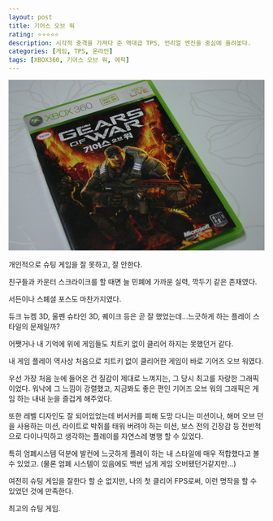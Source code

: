 ```yaml
---
layout: post
title: 기어스 오브 워
rating: ⭐️⭐️⭐️⭐️⭐️
description: 시각적 충격을 가져다 준 역대급 TPS, 언리얼 엔진을 중심에 올려놓다.
categories: [게임, TPS, 온라인]
tags: [XBOX360, 기어스 오브 워, 에픽]
---
```


![기어스 오브 워](../../img/2010/gears_of_war.jpg)

개인적으로 슈팅 게임을 잘 못하고, 잘 안한다.

친구들과 카운터 스크라이크를 할 때면 늘 민폐에 가까운 실력, 깍두기 같은 존재였다.

서든이나 스폐셜 포스도 마찬가지였다.

듀크 뉴켐 3D, 울펜 슈타인 3D, 퀘이크 등은 곧 잘 했었는데...느긋하게 하는 플레이 스타일의 문제일까?

어쨋거나 내 기억에 위에 게임들도 치트키 없이 클리어 하지는 못했던거 같다. 

내 게임 플레이 역사상 처음으로 치트키 없이 클리어한 게임이 바로 기어즈 오브 워였다.

우선 가장 처음 눈에 들어온 건 질감이 제대로 느껴지는, 그 당시 최고를 자랑한 그래픽이었다. 워낙에 그 느낌이 강렬했고, 지금봐도 좋은 편인 기어즈 오브 워의 그래픽은 게임 하는 내내 눈을 즐겁게 해주었다.

또한 레벨 디자인도 잘 되어있었는데 버서커를 피해 도망 다니는 미션이나, 해머 오브 던을 사용하는 미션, 라이트로 박쥐를 태워 버려야 하는 미션, 보스 전의 긴장감 등 전반적으로 다이나믹하고 생각하는 플레이를 자연스레 병행 할 수 있었다.

특히 엄폐시스템 덕분에 발컨에 느긋하게 플레이 하는 내 스타일에 매우 적합했다고 볼 수 있었고. (물론 엄폐 시스템이 있음에도 백번 넘게 게임 오버됐던거같지만...)

여전히 슈팅 게임을 잘한다 할 순 없지만, 나의 첫 클리어 FPS로써, 이런 명작을 할 수 있었던 것에 만족한다.

최고의 슈팅 게임.
